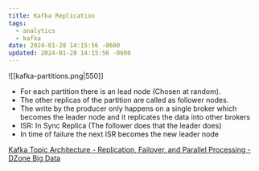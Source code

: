 ```yaml
---
title: Kafka Replication
tags:
  - analytics
  - kafka
date: 2024-01-28 14:15:56 -0600
updated: 2024-01-28 14:15:56 -0600
---
```


![[kafka-partitions.png|550]]

* For each partition there is an lead node (Chosen at random).
* The other replicas of the partition are called as follower nodes.
* The write by the producer only happens on a single broker which becomes the leader node and it replicates the data into other brokers
* ISR: In Sync Replica (The follower does that the leader does)
* In time of failure the next ISR becomes the new leader node

[Kafka Topic Architecture - Replication, Failover, and Parallel Processing - DZone Big Data](https://dzone.com/articles/kafka-topic-architecture-replication-failover-and)
